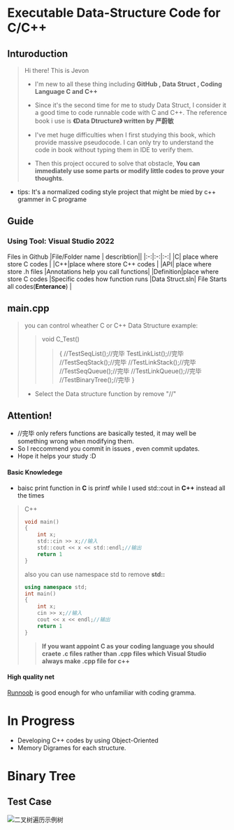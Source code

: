 # Executable Data-Structure Code for C/C++
## Inturoduction
> Hi there! This is Jevon 
> - I'm new to all these thing including 
>  **GitHub ,   Data Struct ,   Coding Language C and C++**  
> * Since it's the second time for me to study Data Struct,
I consider it a good time to code runnable code with C and C++.
The reference book i use is **《Data Dtructure》 written by 严蔚敏**
>
>* I've met huge difficulties when I first studying this book, 
which provide massive pseudocode. I can only try to understand the code 
in book without typing them in IDE to verify them. 
>* Then this project occured to solve that obstacle, 
**You can immediately use some parts or modify little codes to prove your thoughts**.
- tips:
It's a normalized coding style project that might be mied by c++ grammer in C programe 


## Guide
### Using Tool: Visual Studio 2022

Files in Github 
|File/Folder name | describtion||
|:-:|:-:|:-:|
|C| place where store C codes |
|C++|place where store C++ codes |
|API| place where store .h files |Annotations help you call functions|
|Definition|place where store C codes |Specific codes how function runs
|Data Struct.sln| File Starts all codes(**Enterance**) |

## main.cpp
>    you can control wheather C or C++ Data Structure
>    example:
>>    void C_Test()
>>>	{
>>>		//TestSeqList();//完毕
>>>		TestLinkList();//完毕
>		//TestSeqStack();//完毕
>		//TestLinkStack();//完毕
>		//TestSeqQueue();//完毕
>		//TestLinkQueue();//完毕
>		//TestBinaryTree();//完毕
>	}
>   - Select the Data structure function by remove "//"

## Attention!
- //完毕 only refers functions are basically tested, it may well be something wrong when modifying them.
- So I reccommend you commit in issues , even commit updates.
- Hope it helps your study :D

#### Basic Knowledege
* baisc print function in **C** is printf while I used std::cout in **C++** instead all the times
>C++
> ```C
> void main()
> {
>     int x;
>     std::cin >> x;//输入
>     std::cout << x << std::endl;//输出
>     return 1
> }
> ```
> also you can use namespace std to remove **std::**
> ```C++
> using namespace std;
> int main()
> {
>     int x;
>     cin >> x;//输入
>     cout << x << endl;//输出
>     return 1
> }
> ```
>> **If you want appoint C as your coding language you should craete .c files rather than .cpp files which Visual Studio always make .cpp file for c++**

#### High quality net
[Runnoob](http://www.runoob.com/) is good enough for who unfamiliar with coding gramma.


# In Progress
- Developing C++ codes by using Object-Oriented
- Memory Digrames for each structure.




# Binary Tree
## Test Case
![二叉树遍历示例树](https://i.imgur.com/mOViysT.png)









